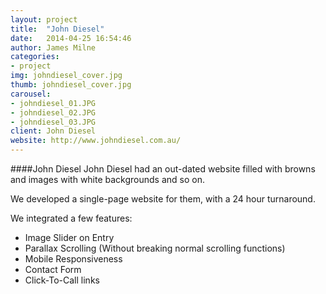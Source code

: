 ```yaml
---
layout: project
title:  "John Diesel"
date:   2014-04-25 16:54:46
author: James Milne
categories:
- project
img: johndiesel_cover.jpg
thumb: johndiesel_cover.jpg
carousel:
- johndiesel_01.JPG
- johndiesel_02.JPG
- johndiesel_03.JPG
client: John Diesel
website: http://www.johndiesel.com.au/
---
```

####John Diesel
John Diesel had an out-dated website filled with browns and images with white backgrounds and so on.

We developed a single-page website for them, with a 24 hour turnaround.

We integrated a few features:

* Image Slider on Entry
* Parallax Scrolling (Without breaking normal scrolling functions)
* Mobile Responsiveness
* Contact Form
* Click-To-Call links
